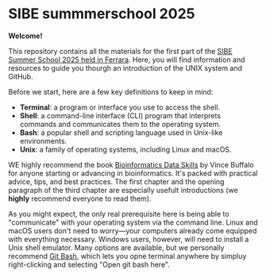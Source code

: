 # SIBE summmerschool 2025

**Welcome!**

This repository contains all the materials for the first part of the [SIBE Summer School 2025 held in Ferrara](https://sites.google.com/view/sibesummerschool/home-page). Here, you will find information and resources to guide you thourgh an introduction of the UNIX system and GitHub.

Before we start, here are a few key definitions to keep in mind:

- **Terminal**: a program or interface you use to access the shell.
- **Shell**: a command-line interface (CLI) program that interprets commands and communicates them to the operating system.
- **Bash**: a popular shell and scripting language used in Unix-like environments.
- **Unix**: a family of operating systems, including Linux and macOS.

WE highly recommend the book [Bioinformatics Data Skills](https://womengovtcollegevisakha.ac.in/departments/Bioinformatics%20Data%20Skills%20Reproducible%20and%20Robust%20Research%20with%20Open%20Source%20Tools%20by%20Vince%20Buffalo.pdf) by Vince Buffalo for anyone starting or advancing in bioinformatics. It's packed with practical advice, tips, and best practices. The first chapter and the opening paragraph of the third chapter are especially usefult introductions (we **highly** recommend everyone to read them). 

As you might expect, the only real prerequisite here is being able to "communicate" with your operating system via the command line. Linux and macOS users don't need to worry—your computers already come equipped with everything necessary. Windows users, however, will need to install a Unix shell emulator. Many options are available, but we personally recommend [Git Bash](https://gitforwindows.org/), which lets you opne terminal anywhere by simpluy right-clicking and selecting "Open git bash here".

